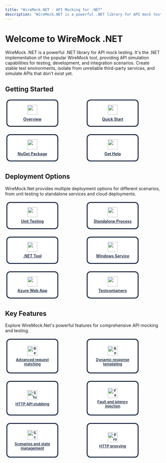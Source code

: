 ```yaml
---
title: "WireMock.NET - API Mocking for .NET"
description: "WireMock.NET is a powerful .NET library for API mock testing with flexible stubbing and verification capabilities."
---
```


<!-- TODO: Convert HTML grid to Starlight Card/CardGrid components -->

# Welcome to WireMock .NET

<p>
  WireMock .NET is a powerful .NET library for API mock testing. It's the .NET 
  implementation of the popular WireMock tool, providing API simulation capabilities
  for testing, development, and integration scenarios. Create stable test environments,
  isolate from unreliable third-party services, and simulate APIs that don't exist yet.
</p>

<h2>Getting Started</h2>

<div class="grid-container">
  <a class="card" href="what-is-wiremock-net/">
    <img src="/images/logos/doc-sections/summary.svg" />
    Overview
  </a>
  <a class="card" href="using-wiremock-in-unittests/">
    <img src="/images/logos/doc-sections/quickstart.svg" />
    Quick Start
  </a>
  <a class="card" href="https://www.nuget.org/packages/WireMock.Net/" target="_blank">
    <img src="/images/logos/technology/npm.svg" />
    NuGet Package
  </a>
  <a class="card" href="references/">
    <img src="/images/logos/doc-sections/help.svg" />
    Get Help
  </a>
</div>

<h2>Deployment Options</h2>

<p>
  WireMock.Net provides multiple deployment options for different scenarios,
  from unit testing to standalone services and cloud deployments.
</p>

<div class="grid-container">
  <a class="card" href="using-wiremock-in-unittests/">
    <img src="/images/logos/doc-sections/checklist.svg" />
    Unit Testing
  </a>
  <a class="card" href="wiremock-as-a-standalone-process/">
    <img src="/images/logos/technology/dotnet.svg" />
    Standalone Process
  </a>
  <a class="card" href="wiremock-as-dotnet-tool/">
    <img src="/images/logos/doc-sections/download.svg" />
    .NET Tool
  </a>
  <a class="card" href="wiremock-as-a-windows-service/">
    <img src="/images/logos/doc-sections/cloud.svg" />
    Windows Service
  </a>
  <a class="card" href="wiremock-as-a-azure-web-app/">
    <img src="/images/logos/doc-sections/cloud.svg" />
    Azure Web App
  </a>
  <a class="card" href="using-wiremock-net-testcontainers/">
    <img src="/images/logos/technology/docker.svg" />
    Testcontainers
  </a>
</div>

<h2>Key Features</h2>

<p>
  Explore WireMock.Net's powerful features for comprehensive API mocking and testing.
</p>

<div class="grid-container">
  <a class="card card-use-case" href="request-matching/">
    <img src="/images/requestIcon.svg" alt="Request Matching" />
    Advanced request matching
  </a>
  <a class="card card-use-case" href="response-templating/">
    <img src="/images/responseIcon.svg" alt="Response Templating" />
    Dynamic response templating
  </a>
  <a class="card card-use-case" href="stubbing/">
    <img src="/images/httpIcon.svg" alt="Stubbing" />
    HTTP API stubbing
  </a>
  <a class="card card-use-case" href="faults/">
    <img src="/images/faultIcon.svg" alt="Fault Simulation" />
    Fault and latency injection
  </a>
  <a class="card card-use-case" href="scenarios-and-states/">
    <img src="/images/logos/doc-sections/connect.svg" alt="Scenarios" />
    Scenarios and state management
  </a>
  <a class="card card-use-case" href="proxying/">
    <img src="/images/logos/doc-sections/link.svg" alt="Proxying" />
    HTTP proxying
  </a>
</div>

<style>
  .md-sidebar.md-sidebar--secondary{
    display: none;
  }

  .grid-container {
    display: grid;
    margin-left: auto;
    margin-right: auto;
    margin-bottom: 2rem;
    max-width: 160rem;
    gap: 1rem;
    grid-template-columns: repeat(auto-fill, minmax(10.5rem, 1fr));
    vertical-align: middle;
  }

  .card {
    display: flex;
    flex-direction: column;
    border: 3px solid #18253d !important;
    color: #18253d;
    border-radius: 0.75rem;
    height: 5.5rem;
    width: 10.5rem;
    font-size: 0.8rem;
    font-weight: 600;
    text-align: center;
    justify-content: center;
    align-items: center;
    padding: 0.5rem;
    margin: 0.25rem;
    box-sizing: border-box;
    word-wrap: break-word;
    line-height: 1.2;
    background-color: white;
    position: relative;
    z-index: 1;
  }

  .card-use-case {
    height: 7rem;
    font-size: 0.75rem;
    line-height: 1.15;
    padding: 0.4rem;
  }

  .card > img {
    width: 2rem;
    height: auto;
    border-style: none;
    margin-bottom: 0.4rem;
    flex-shrink: 0;
  }

  .md-content a:hover {
    text-decoration: underline; 
  }

  .md-content a {
    color: #18253d !important;
  }

</style>